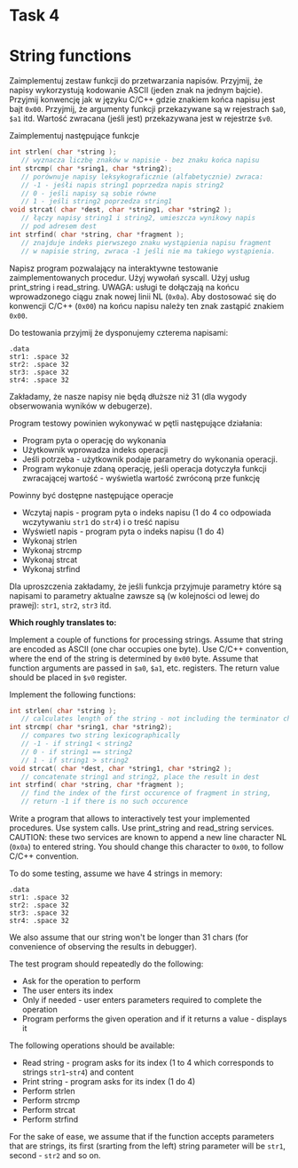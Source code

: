 # Task 4
# String functions

Zaimplementuj zestaw funkcji do przetwarzania napisów. Przyjmij, że napisy wykorzystują kodowanie ASCII (jeden znak na jednym bajcie). Przyjmij konwencję jak w języku C/C++ gdzie znakiem końca napisu jest bajt `0x00`. Przyjmij, że argumenty funkcji przekazywane są w rejestrach `$a0`, `$a1` itd. Wartość zwracana (jeśli jest) przekazywana jest w rejestrze `$v0`.

Zaimplementuj następujące funkcje

```c
int strlen( char *string );
   // wyznacza liczbę znaków w napisie - bez znaku końca napisu
int strcmp( char *sring1, char *string2);
   // porównuje napisy leksykograficznie (alfabetycznie) zwraca:
   // -1 - jeśłi napis string1 poprzedza napis string2
   // 0 - jeśli napisy są sobie równe
   // 1 - jeśli string2 poprzedza string1
void strcat( char *dest, char *string1, char *string2 );
   // łączy napisy string1 i string2, umieszcza wynikowy napis
   // pod adresem dest
int strfind( char *string, char *fragment );
   // znajduje indeks pierwszego znaku wystąpienia napisu fragment
   // w napisie string, zwraca -1 jeśli nie ma takiego wystąpienia.
 ```

Napisz program pozwalający na interaktywne testowanie zaimplementowanych procedur. Użyj wywołań syscall. Użyj usług print_string i read_string. UWAGA: usługi te dołączają na końcu wprowadzonego ciągu znak nowej linii NL (`0x0a`). Aby dostosować się do konwencji C/C++ (`0x00`) na końcu napisu należy ten znak zastąpić znakiem `0x00`. 

Do testowania przyjmij że dysponujemy czterema napisami:

```
.data
str1: .space 32
str2: .space 32
str3: .space 32
str4: .space 32
```

Zakładamy, że nasze napisy nie będą dłuższe niż 31 (dla wygody obserwowania wyników w debugerze).

Program testowy powinien wykonywać w pętli następujące działania:

+ Program pyta o operację do wykonania
+ Użytkownik wprowadza indeks operacji
+ Jeśli potrzeba - użytkownik podaje parametry do wykonania operacji.
+ Program wykonuje zdaną operację, jeśli operacja dotyczyła funkcji zwracającej wartość - wyświetla wartość zwróconą prze funkcję

Powinny być dostępne następujące operacje

+ Wczytaj napis - program pyta o indeks napisu (1 do 4 co odpowiada wczytywaniu `str1` do `str4`) i o treść napisu
+ Wyświetl napis - program pyta o indeks napisu (1 do 4)
+ Wykonaj strlen
+ Wykonaj strcmp
+ Wykonaj strcat
+ Wykonaj strfind
  
Dla uproszczenia zakładamy, że jeśli funkcja przyjmuje parametry które są napisami to parametry aktualne zawsze są (w kolejności od lewej do prawej): `str1`, `str2`, `str3` itd.

**Which roughly translates to:**

Implement a couple of functions for processing strings. Assume that string are encoded as ASCII (one char occupies one byte). Use C/C++ convention, where the end of the string is determined by `0x00` byte. Assume that function arguments are passed in `$a0`, `$a1`, etc. registers. The return value should be placed in `$v0` register.

Implement the following functions:

```c
int strlen( char *string );
   // calculates length of the string - not including the terminator character
int strcmp( char *sring1, char *string2);
   // compares two string lexicographically
   // -1 - if string1 < string2
   // 0 - if string1 == string2 
   // 1 - if string1 > string2
void strcat( char *dest, char *string1, char *string2 );
   // concatenate string1 and string2, place the result in dest
int strfind( char *string, char *fragment );
   // find the index of the first occurence of fragment in string,
   // return -1 if there is no such occurence
 ```

Write a program that allows to interactively test your implemented procedures. Use system calls. Use print_string and read_string services. CAUTION: these two services are known to append a new line character NL (`0x0a`) to entered string. You should change this character to `0x00`, to follow C/C++ convention.

To do some testing, assume we have 4 strings in memory:

```
.data
str1: .space 32
str2: .space 32
str3: .space 32
str4: .space 32
```

We also assume that our string won't be longer than 31 chars (for convenience of observing the results in debugger).

The test program should repeatedly do the following:

+ Ask for the operation to perform
+ The user enters its index
+ Only if needed - user enters parameters required to complete the operation
+ Program performs the given operation and if it returns a value - displays it

The following operations should be available:

+ Read string - program asks for its index (1 to 4 which corresponds to strings `str1`-`str4`) and content
+ Print string - program asks for its index (1 do 4)
+ Perform strlen
+ Perform strcmp
+ Perform strcat
+ Perform strfind
  
For the sake of ease, we assume that if the function accepts parameters that are strings, its first (srarting from the left) string parameter will be `str1`, second - `str2` and so on.

